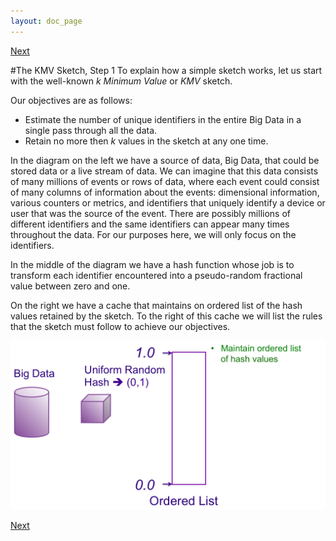 ```yaml
---
layout: doc_page
---
```

[Next](/docs/KMVsketch2.html)

#The KMV Sketch, Step 1
To explain how a simple sketch works, let us start with the well-known <i>k Minimum Value</i> or <i>KMV</i> sketch. 

Our objectives are as follows:

* Estimate the number of unique identifiers in the entire Big Data in a single pass through all the data.
* Retain no more then <i>k</i> values in the sketch at any one time.

In the diagram on the left we have a source of data, Big Data, that could be stored data or a live stream of data.  We can imagine that this data consists of many millions of events or rows of data, where each event could consist of many columns of information about the events:  dimensional information, various counters or metrics, and identifiers that uniquely identify a device or user that was the source of the event. There are possibly millions of different identifiers and the same identifiers can appear many times throughout the data. For our purposes here, we will only focus on the identifiers.    

In the middle of the diagram we have a hash function whose job is to transform each identifier encountered into a pseudo-random fractional value between zero and one.

On the right we have a cache that maintains on ordered list of the hash values retained by the sketch. To the right of this cache we will list the rules that the sketch must follow to achieve our objectives.

<img class="ds-img" src="/docs/img/KMV1.png" alt="KMV1" />

[Next](/docs/KMVsketch2.html)
